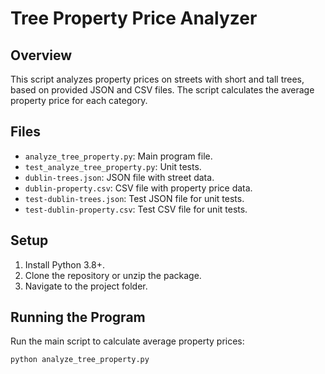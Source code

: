 # Tree Property Price Analyzer

## Overview
This script analyzes property prices on streets with short and tall trees, based on provided JSON and CSV files. The script calculates the average property price for each category.

## Files
- `analyze_tree_property.py`: Main program file.
- `test_analyze_tree_property.py`: Unit tests.
- `dublin-trees.json`: JSON file with street data.
- `dublin-property.csv`: CSV file with property price data.
- `test-dublin-trees.json`: Test JSON file for unit tests.
- `test-dublin-property.csv`: Test CSV file for unit tests.

## Setup
1. Install Python 3.8+.
2. Clone the repository or unzip the package.
3. Navigate to the project folder.

## Running the Program
Run the main script to calculate average property prices:
```bash
python analyze_tree_property.py


